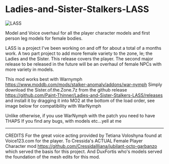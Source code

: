 # Ladies-and-Sister-Stalkers-LASS
![LASS](https://github.com/Paint-Thinner/Ladies-and-Sister-Stalkers-LASS/assets/134613305/585617d5-29ef-4f9c-a64b-93f3033f83c0)

Model and Voice overhaul for all the player character models and first person leg models for female bodies.

LASS is a project I've been working on and off for about a total of a months work. A two part project to add more female variety to the zone, Ie; the Ladies and the Sister. This release covers the player. The second major release to be released in the future will be an overhaul of female NPCs with more variety in models.

This mod works best with Warnymph https://www.moddb.com/mods/stalker-anomaly/addons/war-nymph
Simply download the Sister.of.the.Zone.7z from the github release https://github.com/Paint-Thinner/Ladies-and-Sister-Stalkers-LASS/releases and install it by dragging it into MO2 at the bottom of the load order, see image below for compatibility with WarNymph

Unlike otherwise, if you use WarNymph with the patch you need to have THAPS
If you find any bugs, with models etc...yell at me
--- --- ---
CREDITS For the great voice acting provided by Tetiana Voloshyna found at Voice123.com for the player.
To Cressida's ACTUAL Female Player Character mod https://github.com/CressidaIlliana/jubilant-octo-garbanzo which served the basis for this project.
And DuxFortis who's models served the foundation of the mesh edits for this mod.
